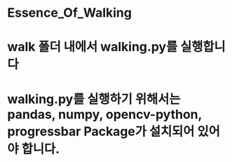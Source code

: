 # Essence_Of_Walking
# walk 폴더 내에서 walking.py를 실행합니다
# walking.py를 실행하기 위해서는 pandas, numpy, opencv-python, progressbar Package가 설치되어 있어야 합니다.
